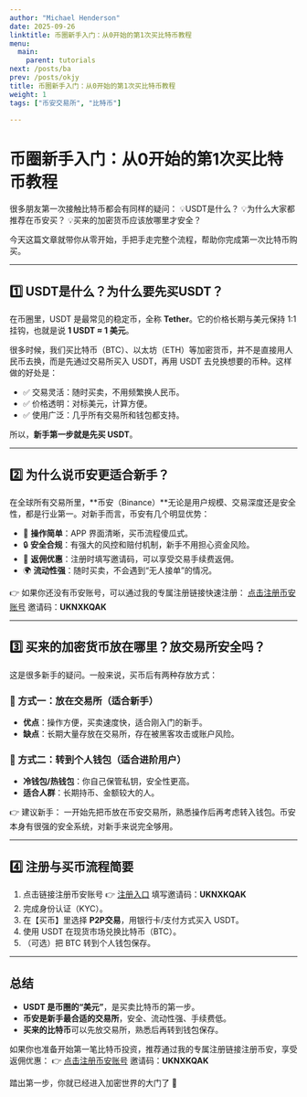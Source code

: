 ```yaml
---
author: "Michael Henderson"
date: 2025-09-26
linktitle: 币圈新手入门：从0开始的第1次买比特币教程
menu:
  main:
    parent: tutorials
next: /posts/ba
prev: /posts/okjy
title: 币圈新手入门：从0开始的第1次买比特币教程
weight: 1
tags: ["币安交易所", "比特币"]

---
```

# 币圈新手入门：从0开始的第1次买比特币教程

很多朋友第一次接触比特币都会有同样的疑问：
💡USDT是什么？
💡为什么大家都推荐在币安买？
💡买来的加密货币应该放哪里才安全？

今天这篇文章就带你从零开始，手把手走完整个流程，帮助你完成第一次比特币购买。

---

## 1️⃣ USDT是什么？为什么要先买USDT？

在币圈里，USDT 是最常见的稳定币，全称 **Tether**。它的价格长期与美元保持 1:1 挂钩，也就是说 **1 USDT ≈ 1 美元**。

很多时候，我们买比特币（BTC）、以太坊（ETH）等加密货币，并不是直接用人民币去换，而是先通过交易所买入 USDT，再用 USDT 去兑换想要的币种。这样做的好处是：

* ✅ 交易灵活：随时买卖，不用频繁换人民币。
* ✅ 价格透明：对标美元，计算方便。
* ✅ 使用广泛：几乎所有交易所和钱包都支持。

所以，**新手第一步就是先买 USDT**。

---

## 2️⃣ 为什么说币安更适合新手？

在全球所有交易所里，**币安（Binance）**无论是用户规模、交易深度还是安全性，都是行业第一。对新手而言，币安有几个明显优势：

* 📱 **操作简单**：APP 界面清晰，买币流程傻瓜式。
* 🔒 **安全合规**：有强大的风控和赔付机制，新手不用担心资金风险。
* 🎁 **返佣优惠**：注册时填写邀请码，可以享受交易手续费返佣。
* 🌍 **流动性强**：随时买卖，不会遇到“无人接单”的情况。

👉 如果你还没有币安账号，可以通过我的专属注册链接快速注册：
[点击注册币安账号](https://www.binance.com/zh-CN/join?ref=UKNXKQAK)
邀请码：**UKNXKQAK**

---

## 3️⃣ 买来的加密货币放在哪里？放交易所安全吗？

这是很多新手的疑问。一般来说，买币后有两种存放方式：

### 🔹 方式一：放在交易所（适合新手）

* **优点**：操作方便，买卖速度快，适合刚入门的新手。
* **缺点**：长期大量存放在交易所，存在被黑客攻击或账户风险。

### 🔹 方式二：转到个人钱包（适合进阶用户）

* **冷钱包/热钱包**：你自己保管私钥，安全性更高。
* **适合人群**：长期持币、金额较大的人。

👉 建议新手：
一开始先把币放在币安交易所，熟悉操作后再考虑转入钱包。币安本身有很强的安全系统，对新手来说完全够用。

---

## 4️⃣ 注册与买币流程简要

1. 点击链接注册币安账号 👉 [注册入口](https://www.binance.com/zh-CN/join?ref=UKNXKQAK)
   填写邀请码：**UKNXKQAK**
2. 完成身份认证（KYC）。
3. 在【买币】里选择 **P2P交易**，用银行卡/支付方式买入 USDT。
4. 使用 USDT 在现货市场兑换比特币（BTC）。
5. （可选）把 BTC 转到个人钱包保存。

---

## 总结

* **USDT 是币圈的“美元”**，是买卖比特币的第一步。
* **币安是新手最合适的交易所**，安全、流动性强、手续费低。
* **买来的比特币**可以先放交易所，熟悉后再转到钱包保存。

如果你也准备开始第一笔比特币投资，推荐通过我的专属注册链接注册币安，享受返佣优惠：
👉 [点击注册币安账号](https://www.binance.com/zh-CN/join?ref=UKNXKQAK)
邀请码：**UKNXKQAK**

踏出第一步，你就已经进入加密世界的大门了 🚀